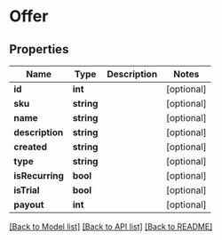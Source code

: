 # Offer

## Properties
Name | Type | Description | Notes
------------ | ------------- | ------------- | -------------
**id** | **int** |  | [optional] 
**sku** | **string** |  | [optional] 
**name** | **string** |  | [optional] 
**description** | **string** |  | [optional] 
**created** | **string** |  | [optional] 
**type** | **string** |  | [optional] 
**isRecurring** | **bool** |  | [optional] 
**isTrial** | **bool** |  | [optional] 
**payout** | **int** |  | [optional] 

[[Back to Model list]](../README.md#documentation-for-models) [[Back to API list]](../README.md#documentation-for-api-endpoints) [[Back to README]](../README.md)


